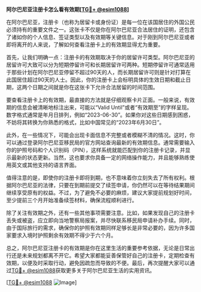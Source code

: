 **阿尔巴尼亚注册卡怎么看有效期[[TG💪+ @esim1088](https://t.me/s/esim1088)]**

在阿尔巴尼亚，注册卡（也称为居留卡或身份证）是每一位在该国居住的外国公民必须持有的重要文件之一。这张卡不仅是你在阿尔巴尼亚合法居住的证明，还包含了诸如你的个人信息、签证类型以及有效期等关键信息。对于刚到阿尔巴尼亚或者即将离开的人来说，了解如何查看注册卡上的有效期显得尤为重要。

首先，让我们明确一点：注册卡的有效期取决于你的居留许可类型。阿尔巴尼亚的居留许可大致可以分为短期停留许可和长期居留许可两种。短期停留许可通常适用于那些计划在阿尔巴尼亚停留不超过90天的人，而长期居留许可则是针对打算在此国居住超过90天的人士。因此，你的注册卡上会标明具体的生效日期和截止日期，这两个日期之间就是你在这张卡下允许合法居留的时间范围。

要查看注册卡上的有效期，最直接的方法就是仔细观察卡片正面。一般来说，有效期的信息会被清晰地标注出来，可能以“Valid Until”或者“有效期至”的字样呈现。数字格式通常是年月日排列，例如“2023-06-30”。如果你对这些日期感到困惑，不妨将其转换为你熟悉的格式，比如中国常见的“2023年6月30日”。

此外，在一些情况下，可能会出现卡面信息不完整或者模糊不清的情况。这时，你可以通过登录阿尔巴尼亚移民局的官方网站查询最新的有效期信息。通常需要输入你的护照号码和个人识别码（PIN），这样系统就能匹配到你的注册卡记录，并显示最新的状态更新。当然，这也要求你具备一定的网络操作能力，并且能够熟练使用英文或其他支持的语言界面。

值得注意的是，即使你的注册卡即将到期，也不意味着你立刻失去了所有权利。根据阿尔巴尼亚的法律，只要在到期前提交了续签申请，你仍然可以在等待结果期间继续享受原有的权益。不过，为了避免不必要的麻烦，建议大家提前规划好时间，至少提前三个月开始准备续签材料，确保流程顺利进行。

除了关注有效期之外，还有一些其他事项需要注意。比如，如果发现自己的注册卡丢失或被盗，应立即向当地警察局报案，并尽快联系移民局申请补办手续。同时，由于国际旅行的需求，确保你的护照有效期同样足够长是非常必要的，因为许多国家要求入境时护照剩余有效期不得少于六个月。

总之，阿尔巴尼亚注册卡的有效期是你在这里生活的重要参考依据，无论是日常出行还是未来规划都离不开它。希望大家都能妥善保管好自己的注册卡，定期检查有效期，以便及时采取行动，避免因疏忽而导致的不便。最后，再次提醒大家可以通过[TG💪+ @esim1088](https://t.me/s/esim1088)获取更多关于阿尔巴尼亚生活的实用资讯。

[[TG💪+ @esim1088](https://t.me/s/esim1088) ![Image](https://i.postimg.cc/4NQfJmqS/Snipaste-2025-05-13-00-14-12.png)]